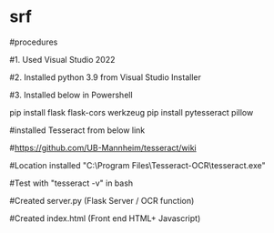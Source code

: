 # srf

#procedures

#1. Used Visual Studio 2022

#2. Installed python 3.9 from Visual Studio Installer

#3. Installed below in Powershell

pip install flask flask-cors werkzeug
pip install pytesseract pillow

#installed Tesseract from below link

#https://github.com/UB-Mannheim/tesseract/wiki

#Location installed "C:\Program Files\Tesseract-OCR\tesseract.exe"

#Test with "tesseract -v" in bash

#Created server.py (Flask Server / OCR function)

#Created index.html (Front end HTML+ Javascript)
